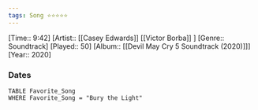 ```yaml
---
tags: Song ⭐⭐⭐⭐⭐ 
---
```

[Time:: 9:42]
[Artist:: [[Casey Edwards]] [[Victor Borba]] ]
[Genre:: Soundtrack]
[Played:: 50]
[Album:: [[Devil May Cry 5 Soundtrack (2020)]]]
[Year:: 2020]
### Dates
````dataview
TABLE Favorite_Song
WHERE Favorite_Song = "Bury the Light"
````